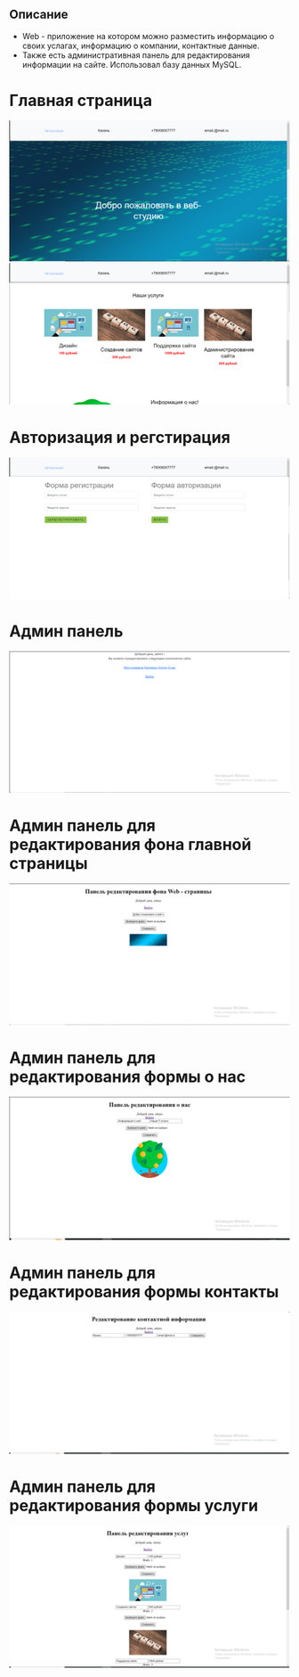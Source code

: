 ## Описание
* Web - приложение на котором можно разместить информацию о своих услагах, информацию о компании, контактные данные.
* Также есть административная панель для редактирования информации на сайте.
Использовал базу данных MySQL.
# Главная страница 
![Main view](/screenshots/screen_1_index.png)
![Main view](/screenshots/screen_2_index.png)
# Авторизация и регстирация 
![Auth view](/screenshots/screen_2_auth.png)
# Админ панель 
![Main view](/screenshots/admin_panel.png)
# Админ панель для редактирования фона главной страницы
![Main view](/screenshots/header_admin_panel.png)
# Админ панель для редактирования формы о нас 
![Main view](/screenshots/about_admin_panel.png)
# Админ панель для редактирования формы контакты
![Main view](/screenshots/contact_admin_panel.png)
# Админ панель для редактирования формы услуги
![Main view](/screenshots/services_admin_panel.png)


